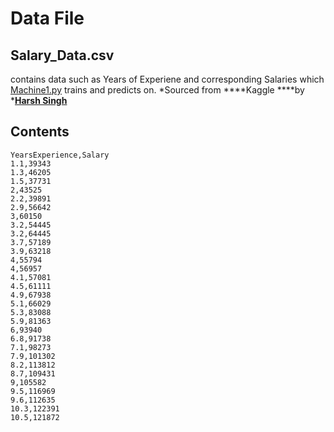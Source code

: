 # Data File
## Salary_Data.csv
contains data such as Years of Experiene and corresponding Salaries which [Machine1.py](https://github.com/Chracker24/Machine-Learning/blob/main/Salary_Prediction/src/Machine1.py) trains and predicts on. 
*Sourced from ****Kaggle ****by ***[Harsh Singh](https://www.kaggle.com/datasets/harsh45/random-salary-data-of-employes-age-wise)**

## Contents
```
YearsExperience,Salary
1.1,39343
1.3,46205
1.5,37731
2,43525
2.2,39891
2.9,56642
3,60150
3.2,54445
3.2,64445
3.7,57189
3.9,63218
4,55794
4,56957
4.1,57081
4.5,61111
4.9,67938
5.1,66029
5.3,83088
5.9,81363
6,93940
6.8,91738
7.1,98273
7.9,101302
8.2,113812
8.7,109431
9,105582
9.5,116969
9.6,112635
10.3,122391
10.5,121872
```
